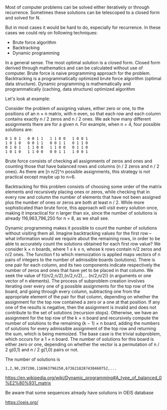 Most of computer problems can be solved either iteratively or through
recurrence. Sometimes these solutions can be telescoped to a closed form and
solved for N.

But in most cases it would be hard to do, especially for recurrence. In these cases we
could rely on following techniques:

 - Brute force algorithm
 - Backtracking
 - Dynamic programming

In a general sense. The most optimal solution is a closed form. Closed form
derived through mathematics and can be calculated without use of computer. Brute force is
naive programming approach for the problem. Backtracking is a programmatically optimized brute
force algorithm (optimal data structure). Dynamic programming is mathematically and
programmatically (caching, data structure) optimized algorithm 


Let's look at example:

Consider the problem of assigning values, either zero or one, to the positions of an n × n
matrix, with n even, so that each row and each column contains exactly n / 2 zeros and n /
2 ones. We ask how many different assignments there are for a given n.
For example, when n = 4, four possible solutions are:

```
0 1 0 1   0 0 1 1   1 1 0 0   1 0 0 1
1 0 1 0   0 0 1 1   0 0 1 1   0 1 1 0
0 1 0 1   1 1 0 0   1 1 0 0   0 1 1 0
1 0 1 0   1 1 0 0   0 0 1 1   1 0 0 1
```

Brute force consists of checking all assignments of zeros and ones and counting those that
have balanced rows and columns (n / 2 zeros and n / 2 ones). As there are [n n/2]^n possible assignments, this strategy is not
practical except maybe up to n=6.

Backtracking for this problem consists of choosing some order of the matrix elements and
recursively placing ones or zeros, while checking that in every row and column the number
of elements that have not been assigned plus the number of ones or zeros are both at least
n / 2. While more sophisticated than brute force, this approach will visit every solution
once, making it impractical for n larger than six, since the number of solutions is
already 116,963,796,250 for n = 8, as we shall see.

Dynamic programming makes it possible to count the number of solutions without visiting
them all. Imagine backtracking values for the first row – what information would we
require about the remaining rows, in order to be able to accurately count the solutions
obtained for each first row value? We consider k × n boards, where 1 ≤ k ≤ n, whose k rows
contain n/2 zeros and n/2 ones. The function f to which memoization is applied maps
vectors of n pairs of integers to the number of admissible boards (solutions). There is
one pair for each column, and its two components indicate respectively the number of zeros
and ones that have yet to be placed in that column. We seek the value of
f((n/2,n/2),(n/2,n/2),... (n/2,n/2)) (n arguments or one vector of n elements). The
process of subproblem creation involves iterating over every one of g possible assignments
for the top row of the board, and going through every column, subtracting one from the
appropriate element of the pair for that column, depending on whether the assignment for
the top row contained a zero or a one at that position. If any one of the results is
negative, then the assignment is invalid and does not contribute to the set of solutions
(recursion stops). Otherwise, we have an assignment for the top row of the k × n board and
recursively compute the number of solutions to the remaining (k − 1) × n board, adding the
numbers of solutions for every admissible assignment of the top row and returning the sum,
which is being memoized. The base case is the trivial subproblem, which occurs for a 1 × n
board. The number of solutions for this board is either zero or one, depending on whether
the vector is a permutation of n / 2 g(0,1) and n / 2 g(1,0) pairs or not.

The number of solutions is

```
1,2,90,297200,116963796250,6736218287430460752,...
```

https://en.wikipedia.org/wiki/Dynamic_programming#A_type_of_balanced_0%E2%80%931_matrix

Be aware that some sequences already have solutions in OEIS database

https://oeis.org/
